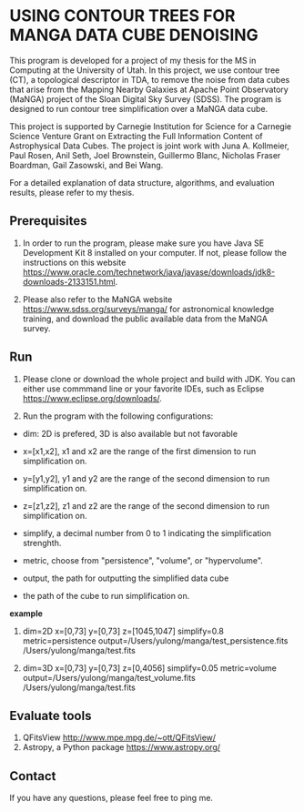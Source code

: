 # USING CONTOUR TREES FOR MANGA DATA CUBE DENOISING

This program is developed for a project of my thesis for the MS in Computing at the University of Utah. In this project, we use contour tree (CT), a topological descriptor in TDA, to remove the noise from data cubes that arise from the Mapping Nearby Galaxies at Apache Point Observatory (MaNGA) project of the Sloan Digital Sky Survey (SDSS). The program is designed to run contour tree simplification over a MaNGA data cube.

This project is supported by Carnegie Institution for Science for a Carnegie Science Venture Grant on Extracting the Full Information Content of Astrophysical Data Cubes. The project is joint work with Juna A. Kollmeier, Paul Rosen, Anil Seth, Joel Brownstein, Guillermo Blanc, Nicholas Fraser Boardman, Gail Zasowski, and Bei Wang. 

For a detailed explanation of data structure, algorithms, and evaluation results, please refer to my thesis.

## Prerequisites
1. In order to run the program, please make sure you have Java SE Development Kit 8 installed on your computer. If not, please follow the instructions on this website https://www.oracle.com/technetwork/java/javase/downloads/jdk8-downloads-2133151.html.

2. Please also refer to the MaNGA website https://www.sdss.org/surveys/manga/ for astronomical knowledge training, and download the public available data from the MaNGA survey.

## Run
1. Please clone or download the whole project and build with JDK. You can either use commmand line or your favorite IDEs, such as Eclipse https://www.eclipse.org/downloads/. 

2. Run the program with the following configurations:

* dim: 2D is prefered, 3D is also available but not favorable

* x=[x1,x2], x1 and x2 are the range of the first dimension to run simplification on.

* y=[y1,y2], y1 and y2 are the range of the second dimension to run simplification on.

* z=[z1,z2], z1 and z2 are the range of the second dimension to run simplification on.

* simplify, a decimal number from 0 to 1 indicating the simplification strenghth.

* metric, choose from "persistence", "volume", or "hypervolume".

* output, the path for outputting the simplified data cube

* the path of the cube to run simplification on.

**example** 

1. dim=2D x=[0,73] y=[0,73] z=[1045,1047] simplify=0.8 metric=persistence output=/Users/yulong/manga/test_persistence.fits /Users/yulong/manga/test.fits

2. dim=3D x=[0,73] y=[0,73] z=[0,4056] simplify=0.05 metric=volume output=/Users/yulong/manga/test_volume.fits /Users/yulong/manga/test.fits

## Evaluate tools
1. QFitsView http://www.mpe.mpg.de/~ott/QFitsView/
2. Astropy, a Python package https://www.astropy.org/

## Contact
If you have any questions, please feel free to ping me.
